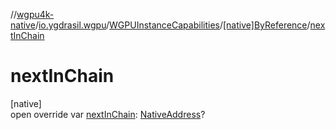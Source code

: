 //[wgpu4k-native](../../../../index.md)/[io.ygdrasil.wgpu](../../index.md)/[WGPUInstanceCapabilities](../index.md)/[[native]ByReference](index.md)/[nextInChain](next-in-chain.md)

# nextInChain

[native]\
open override var [nextInChain](next-in-chain.md): [NativeAddress](../../../ffi/-native-address/index.md)?